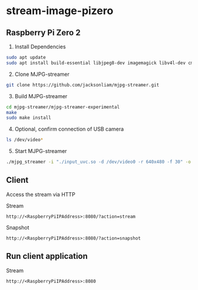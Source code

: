 # stream-image-pizero

## Raspberry Pi Zero 2

1. Install Dependencies 
```bash
sudo apt update
sudo apt install build-essential libjpeg8-dev imagemagick libv4l-dev cmake git
```

2. Clone MJPG-streamer
```bash
git clone https://github.com/jacksonliam/mjpg-streamer.git
```

3. Build MJPG-streamer
```bash
cd mjpg-streamer/mjpg-streamer-experimental
make
sudo make install
```

4. Optional, confirm connection of USB camera
```bash
ls /dev/video*
```

5. Start MJPG-streamer
```bash
./mjpg_streamer -i "./input_uvc.so -d /dev/video0 -r 640x480 -f 30" -o "./output_http.so -w ./www"
```

## Client

Access the stream via HTTP

Stream
```
http://<RaspberryPiIPAddress>:8080/?action=stream
```

Snapshot
```
http://<RaspberryPiIPAddress>:8080/?action=snapshot
```

## Run client application
Stream
```
http://<RaspberryPiIPAddress>:8080
```